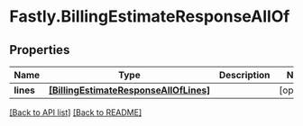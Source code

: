 # Fastly.BillingEstimateResponseAllOf

## Properties

Name | Type | Description | Notes
------------ | ------------- | ------------- | -------------
**lines** | [**[BillingEstimateResponseAllOfLines]**](BillingEstimateResponseAllOfLines.md) |  | [optional] 


[[Back to API list]](../../README.md#endpoints) [[Back to README]](../../README.md)
